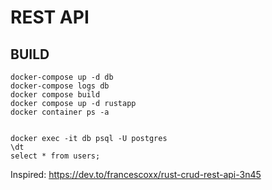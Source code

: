 # REST API 

## BUILD
````
docker-compose up -d db
docker-compose logs db
docker compose build
docker compose up -d rustapp
docker container ps -a


docker exec -it db psql -U postgres
\dt
select * from users;
````

Inspired: https://dev.to/francescoxx/rust-crud-rest-api-3n45

